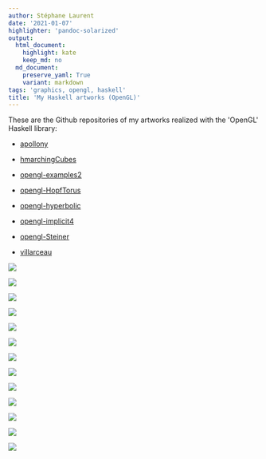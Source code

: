 ```yaml
---
author: Stéphane Laurent
date: '2021-01-07'
highlighter: 'pandoc-solarized'
output:
  html_document:
    highlight: kate
    keep_md: no
  md_document:
    preserve_yaml: True
    variant: markdown
tags: 'graphics, opengl, haskell'
title: 'My Haskell artworks (OpenGL)'
---
```


These are the Github repositories of my artworks realized with the
'OpenGL' Haskell library:

-   [apollony](https://github.com/stla/apollony)

-   [hmarchingCubes](https://github.com/stla/hmarchingCubes)

-   [opengl-examples2](https://github.com/stla/opengl-examples2)

-   [opengl-HopfTorus](https://github.com/stla/opengl-HopfTorus)

-   [opengl-hyperbolic](https://github.com/stla/opengl-hyperbolic)

-   [opengl-implicit4](https://github.com/stla/opengl-implicit4)

-   [opengl-Steiner](https://github.com/stla/opengl-Steiner)

-   [villarceau](https://github.com/stla/villarceau)

![](https://camo.githubusercontent.com/0f3a2da026e617d41d2559866ad1499026ab1a4ae61345288d56c1ec49d7163c/68747470733a2f2f7468756d62732e6766796361742e636f6d2f4368656572794372697370446567752d73697a655f726573747269637465642e676966)

![](https://camo.githubusercontent.com/7764303e0d5be709e16dd083d2b07a3fd57d700a9dd0adfc98773ef4315223e3/68747470733a2f2f7468756d62732e6766796361742e636f6d2f446973746f727465645765616b4172637469637365616c2d73697a655f726573747269637465642e676966)

![](https://camo.githubusercontent.com/83f1c385b63704d2376b63e6783a07a70f2f0af0c581ad43f613bdb9645382d1/68747470733a2f2f692e696d6775722e636f6d2f5a62746a4358732e706e67)

![](https://camo.githubusercontent.com/3e1aca84f53a4aeb3c136503b8f0bbbe9b2e206a73f69219ebbeed19254833bb/68747470733a2f2f7468756d62732e6766796361742e636f6d2f4d6574616c6c69634c696d704566742d73697a655f726573747269637465642e676966)

![](https://camo.githubusercontent.com/b0f89b2f7a15fe94078707e9d29f54a9aff6d98734638d78eeebf934a5023fd1/68747470733a2f2f7468756d62732e6766796361742e636f6d2f546861744f63636173696f6e616c47726179737175697272656c2d73697a655f726573747269637465642e676966)

![](https://camo.githubusercontent.com/f5a67f79063d12c7f4e16356b0c237a148ec6c081d34dd5c54e668e17dba8a75/68747470733a2f2f7468756d62732e6766796361742e636f6d2f436c65766572466f6f6c6973684166726963616e6d6f6c65736e616b652d73697a655f726573747269637465642e676966)

![](https://camo.githubusercontent.com/f02eb503013181d5ba01a24da1e22afdf14be07c83b8e3fa6f42aa1c8d3c7ebe/68747470733a2f2f7468756d62732e6766796361742e636f6d2f42726f6b656e4c6f6e656c7941786f6c6f746c2d73697a655f726573747269637465642e676966)

![](https://camo.githubusercontent.com/1f183d161cc1b9e75aae9d491fc01310ddbdd23e0b80d190e68458c3226b61e9/68747470733a2f2f7468756d62732e6766796361742e636f6d2f44616d61676564456d696e656e7446756e6e656c7765617665727370696465722d73697a655f726573747269637465642e676966)

![](https://camo.githubusercontent.com/ff6b04b35d91507414dcf55f47366bf8c5395119f93068b01e71ee71680d3957/68747470733a2f2f7468756d62732e6766796361742e636f6d2f56616c69644e6572766f7573426c61636b7268696e6f2d73697a655f726573747269637465642e676966)

![](https://camo.githubusercontent.com/3c68c9b594b4e8813c6f510a5f4ed8477602d581a3463f3fdd9fbad26dfd8a1b/68747470733a2f2f7468756d62732e6766796361742e636f6d2f536b656c6574616c4469736d616c416c62696e6f2d73697a655f726573747269637465642e676966)

![](https://camo.githubusercontent.com/b73b8111ebb952878757e3811ae65f827f6adef919f80bd2be0b8e387cde8ac7/68747470733a2f2f7468756d62732e6766796361742e636f6d2f46697474696e674261736963486f726e736861726b2d73697a655f726573747269637465642e676966)

![](https://camo.githubusercontent.com/7ed9d85d93c2959635d76838240992011f507f445c3c3619938566ce2234168b/68747470733a2f2f7468756d62732e6766796361742e636f6d2f4c65616e41646d697265644368696e6368696c6c612d73697a655f726573747269637465642e676966)

![](https://camo.githubusercontent.com/20ea200b5c742cd22036ebe65b61e180e59b896f1fa6471bb73068bbe6cb3453/68747470733a2f2f7468756d62732e6766796361742e636f6d2f4576656e4d6973657261626c65486172746562656573742d73697a655f726573747269637465642e676966)
